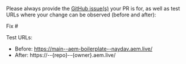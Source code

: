 Please always provide the [GitHub issue(s)](../issues) your PR is for, as well as test URLs where your change can be observed (before and after):

Fix #<gh-issue-id>

Test URLs:
- Before: https://main--aem-boilerplate--naydav.aem.live/
- After: https://<branch>--{repo}--{owner}.aem.live/
